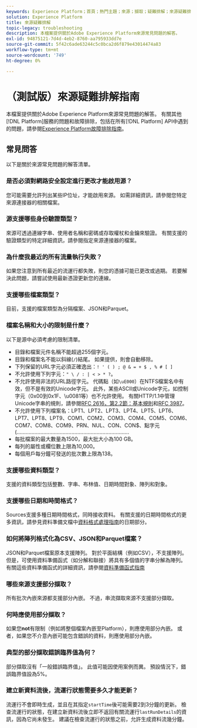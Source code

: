 ```yaml
---
keywords: Experience Platform；首頁；熱門主題；來源；擷取；疑難排解；來源疑難排解；來源faq;faq；來源連接器；來源連接器；來源連接器；faq；來源連接器；來源連接器；
solution: Experience Platform
title: 來源疑難排解
topic-legacy: troubleshooting
description: 本檔案提供關於Adobe Experience Platform來源常見問題的解答。
exl-id: 94875121-7d4d-4eb2-8760-aa795933dd7e
source-git-commit: 5f42c6ade63244c5c0bca2d6f879e43014474a83
workflow-type: tm+mt
source-wordcount: '749'
ht-degree: 0%

---
```


# （測試版）來源疑難排解指南

本檔案提供關於Adobe Experience Platform來源常見問題的解答。 有關其他[!DNL Platform]服務的問題和故障排除，包括在所有[!DNL Platform] API中遇到的問題，請參閱[Experience Platform故障排除指南](../landing/troubleshooting.md)。

## 常見問答

以下是關於來源常見問題的解答清單。

### 是否必須對網路安全設定進行更改才能啟用源？

您可能需要允許列出某些IP位址，才能啟用來源。 如需詳細資訊，請參閱您特定來源連接器的相關檔案。

### 源支援哪些身份驗證類型？

來源可透過連線字串、使用者名稱和密碼或存取權杖和金鑰來驗證。 有關支援的驗證類型的特定詳細資訊，請參閱指定來源連接器的檔案。

### 為什麼我最近的所有流量執行失敗？

如果您注意到所有最近的流運行都失敗，則您的憑據可能已更改或過期。 若要解決此問題，請嘗試使用最新憑證更新您的連線。

### 支援哪些檔案類型？

目前，支援的檔案類型為分隔檔案、JSON和Parquet。

### 檔案名稱和大小的限制是什麼？

以下是源中必須考慮的限制清單。

- 目錄和檔案元件名稱不能超過255個字元。
- 目錄和檔案名不能以斜線(`/`)結尾。 如果提供，則會自動移除。
- 下列保留的URL字元必須正確逸出：`! ' ( ) ; @ & = + $ , % # [ ]`
- 不允許使用下列字元：`" \ / : | < > * ?`。
- 不允許使用非法的URL路徑字元。 代碼點（如`\uE000`）在NTFS檔案名中有效，但不是有效的Unicode字元。 此外，某些ASCII或Unicode字元，如控制字元（0x00到0x1F、\u0081等）也不允許使用。 有關HTTP/1.1中管理Unicode字串的規則，請參閱[RFC 2616，第2.2節：基本規則](https://www.ietf.org/rfc/rfc2616.txt)和[RFC 3987](https://www.ietf.org/rfc/rfc3987.txt)。
- 不允許使用下列檔案名：LPT1、LPT2、LPT3、LPT4、LPT5、LPT6、LPT7、LPT8、LPT9、COM1、COM2、COM3、COM4、COM5、COM6、COM7、COM8、COM9、PRN、NUL、CON、CON$、點字元(............................................................................
- 每批檔案的最大數量為1500，最大批大小為100 GB。
- 每列的屬性或欄位數上限為10,000。
- 每個用戶每分鐘可發送的批次數上限為138。

### 支援哪些資料類型？

支援的資料類型包括整數、字串、布林值、日期時間對象、陣列和對象。

### 支援哪些日期和時間格式？

Sources支援多種日期時間格式，同時接收資料。 有關支援的日期時間格式的更多資訊，請參見資料準備文檔中[資料格式處理指南](../data-prep/data-handling.md#dates)的日期部分。

### 如何將陣列格式化為CSV、JSON和Parquet檔案？

JSON和Parquet檔案原本支援陣列。 對於平面結構（例如CSV），不支援陣列。 但是，可使用資料準備函式（如分解和聯接）將具有多個值的字串分解為陣列。 有關這些資料準備函式的詳細資訊，請參閱[資料準備函式指南](../data-prep/functions.md#string)

### 哪些來源支援部分擷取？

所有批次內嵌來源都支援部分內嵌。 不過，串流擷取來源不支援部分擷取。

### 何時應使用部分擷取？

如果您&#x200B;**not**&#x200B;有限制（例如將整個檔案內嵌至Platform），則應使用部分內嵌。 或者，如果您不介意內嵌可能包含錯誤的資料，則應使用部分內嵌。

### 典型的部分擷取錯誤臨界值為何？

部分擷取沒有「一般錯誤臨界值」。 此值可能因使用案例而異。 預設情況下，錯誤臨界值設為5%。

### 建立新資料流後，流運行狀態需要多久才能更新？

流運行不會即時生成，並且在其指定`startTime`後可能需要2到3分鐘的更新。 檢查流運行的狀態，在建立新資料流後立即不返回有關流運行`lastRunDetails`的資訊，因為它尚未發生。 建議在檢查流運行的狀態之前，允許生成資料流幾分鐘。